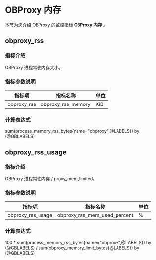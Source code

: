 # OBProxy 内存

本节为您介绍 OBProxy 的监控指标 **OBProxy 内存** 。

## obproxy_rss

### 指标介绍

OBProxy 进程常驻内存大小。

### 指标参数说明

| **指标项** |      **指标名称**       | **单位** |
|---------|---------------------|--------|
| obproxy_rss  | obproxy_rss_memory | KiB     |

### 计算表达式

sum(process_memory_rss_bytes{name="obproxy",@LABELS}) by (@GBLABELS)

## obproxy_rss_usage

### 指标介绍

OBProxy 进程常驻内存 / proxy_mem_limited。

### 指标参数说明

| **指标项** |      **指标名称**       | **单位** |
|---------|---------------------|--------|
| obproxy_rss_usage  | obproxy_rss_mem_used_percent | %     |

### 计算表达式

100 * sum(process_memory_rss_bytes{name="obproxy",@LABELS}) by (@GBLABELS) / sum(obproxy_memory_limit_bytes{@LABELS}) by (@GBLABELS)
